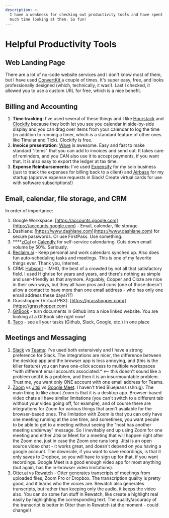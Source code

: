 ```yaml
---
description: >-
  I have a weakness for checking out productivity tools and have spent WAY too
  much time looking at them. So fun!
---
```


# Helpful Productivity Tools

## Web Landing Page

There are a lot of no-code website services and I don't know most of them, but I have used [ConvertKit ](https://convertkit.com/features/landing-pages)a couple of times. It's super easy, free, and looks professionally designed (which, technically, it was!). Last I checked, it allowed you to use a custom URL for free, which is a nice benefit.

## Billing and Accounting

1. **Time tracking:** I've used several of these things and I like [Hourstack](https://hourstack.com) and [Clockify](https://clockify.com) because they both let you see you calendar in side-by-side display and you can drag over items from your calendar to log the time (in addition to running a timer, which is a standard feature of other ones like Timular and Tick). Clockify is free.
2. **Invoice presentation**: [Wave](https://www.waveapps.com) is awesome. Easy and fast to make standard "items" that you can add to invoices and send out. It takes care of reminders, and you CAN also use it to accept payments, if you want that. It is also easy to export the ledger at tax time.
3. **Expense Reimbursements**: I've used [Expensify](https://www.expensify.com) for my solo business (just to track the expenses for billing back to a client) and [Airbase](https://www.airbase.com) for my startup (approve expense requests in Slack! Create virtual cards for use with software subscriptions!)

## Email, calendar, file storage, and CRM

In order of importance:

1. Google Workspace: [https://accounts.google.com](https://accounts.google.com) - Email, calendar, file storage.
2. Dashlane: [https://www.dashlane.com](https://www.dashlane.com) for secure passwords. Or use FirstPass. Use something.
3. ****[zCal](https://zcal.co) or [Calendly](http://calendly.com) for self-service calendaring. Cuts down email volume by 50%. Seriously.
4. [Reclaim.ai](https://reclaim.ai) - Keep personal and work calendars synched up. Also does fun auto-scheduling tasks and meetings. This is one of my favorite things ever. Thank you, Internet.
5. CRM: [Hubspot](https://app.hubspot.com) - IMHO, the best of a crowded by not all that satisfactory field. I used Highrise for years and years, and there's nothing as simple and user-friendly as that anymore. Arguably, Copper and Cloze are nice in their own ways, but they all have pros and cons (one of those doesn't allow a contact to have more than one email address - who has only one email address these days?!?)
6. Grasshopper (Virtual PBX): [https://grasshopper.com/](https://grasshopper.com)
7. [GitBook](https://gitbook.com) - turn documents in Github into a nice linked website. You are looking at a GitBook site right now!
8. [Taco](https://tacoapp.com) - see all your tasks (Github, Slack, Google, etc.) in one place

## Meetings and Messaging

1. [Slack](https://slack.com) vs [Teams](https://www.microsoft.com/en-us/microsoft-teams/log-in): I've used both extensively and I have a strong preference for Slack. The integrations are nicer, the difference between the desktop app and the browser app is less annoying, and (this is the killer feature) you can have one-click access to multiple workspaces \*with different email accounts associated.\* <-- this doesn't sound like a problem until it is a problem, and then it is an insurmountable problem. Trust me, you want only ONE account with one email address for Teams.
2. [Zoom](https://zoom.us) vs [Jitsi](https://jitsi.org) vs [Google Meet](https://meet.google.com): I haven't tried Bluejeans (shrug). The main thing to like about Zoom is that it is a desktop app. Browser-based video chats all have similar limitations (you can't switch to a different tab without your video going off, for example), and of course there are integrations for Zoom for various things that aren't available for the browser-based ones. The limitation with Zoom is that you can only have one meeting running at the one time, and sometimes, you want people to be able to get to a meeting without seeing the "host has another meeting underway" message. So I inevitably end up using Zoom for one meeting and either Jitsi or Meet for a meeting that will happen right after the Zoom one, just in case the Zoom one runs long. Jitsi is an open source video chat - it works great, and doesn't depend on you having a google account. The downside, if you want to save recordings, is that it only saves to Dropbox, so you will have to sign up for that, if you want recordings. Google Meet is a good enough video app for most anything (but again, has the in-browser video limitations).
3. [Otter.ai](https://otter.ai) vs [Rewatch](https://rewatch.com) - Otter generates transcripts of meetings from uploaded files, Zoom Pro or Dropbox. The transcription quality is pretty good, and it learns who the voices are. Rewatch also generates transcripts, but rather than keeping only the audio, it keeps the video also. You can do some fun stuff in Rewatch, like create a highlight real easily by highlighting the corresponding text. The quality/accuracy of the transcript is better in Otter than in Rewatch (at the moment - could change!)
